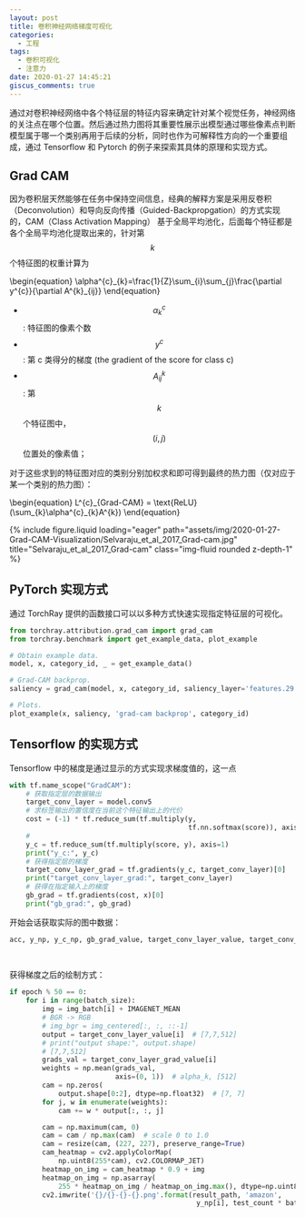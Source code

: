 ```yaml
---
layout: post
title: 卷积神经网络梯度可视化
categories:
  - 工程
tags:
  - 卷积可视化
  - 注意力
date: 2020-01-27 14:45:21
giscus_comments: true
---
```




通过对卷积神经网络中各个特征层的特征内容来确定针对某个视觉任务，神经网络的关注点在哪个位置。然后通过热力图将其重要性展示出模型通过哪些像素点判断模型属于哪一个类别再用于后续的分析，同时也作为可解释性方向的一个重要组成，通过 Tensorflow 和 Pytorch 的例子来探索其具体的原理和实现方式。

<!-- more -->

## Grad CAM

因为卷积层天然能够在任务中保持空间信息，经典的解释方案是采用反卷积（Deconvolution）和导向反向传播（Guided-Backpropgation）的方式实现的，CAM（Class Activation Mapping） 基于全局平均池化，后面每个特征都是各个全局平均池化提取出来的，针对第 $$k$$ 个特征图的权重计算为

\begin{equation}
\alpha^{c}\_{k}=\frac{1}{Z}\sum\_{i}\sum\_{j}\frac{\partial y^{c}}{\partial A^{k}\_{ij}}
\end{equation}

- $$\alpha^{c}_{k}$$: 特征图的像素个数
- $$y^{c}$$: 第 c 类得分的梯度 (the gradient of the score for class c)
- $$A^{k}_{ij}$$: 第 $$k$$ 个特征图中，$$(i,j)$$ 位置处的像素值；

对于这些求到的特征图对应的类别分别加权求和即可得到最终的热力图（仅对应于某一个类别的热力图）：

\begin{equation}
L^{c}\_{Grad-CAM} = \text{ReLU}(\sum\_{k}\alpha^{c}\_{k}A^{k})
\end{equation}

<div class="row">
    <div class="col-sm mt-3 mt-md-0">
        {% include figure.liquid loading="eager" path="assets/img/2020-01-27-Grad-CAM-Visualization/Selvaraju_et_al_2017_Grad-cam.jpg" title="Selvaraju_et_al_2017_Grad-cam" class="img-fluid rounded z-depth-1" %}
    </div>
</div>

## PyTorch 实现方式

通过 TorchRay 提供的函数接口可以以多种方式快速实现指定特征层的可视化。

```python
from torchray.attribution.grad_cam import grad_cam
from torchray.benchmark import get_example_data, plot_example

# Obtain example data.
model, x, category_id, _ = get_example_data()

# Grad-CAM backprop.
saliency = grad_cam(model, x, category_id, saliency_layer='features.29')

# Plots.
plot_example(x, saliency, 'grad-cam backprop', category_id)
```

## Tensorflow 的实现方式

Tensorflow 中的梯度是通过显示的方式实现求梯度值的，这一点

```python
with tf.name_scope("GradCAM"):
    # 获取指定层的数据输出
    target_conv_layer = model.conv5
    # 求标签输出的置信度在当前这个特征输出上的代价
    cost = (-1) * tf.reduce_sum(tf.multiply(y,
                                            tf.nn.softmax(score)), axis=1)
    #
    y_c = tf.reduce_sum(tf.multiply(score, y), axis=1)
    print("y_c:", y_c)
    # 获得指定层的梯度
    target_conv_layer_grad = tf.gradients(y_c, target_conv_layer)[0]
    print("target_conv_layer_grad:", target_conv_layer)
    # 获得在指定输入上的梯度
    gb_grad = tf.gradients(cost, x)[0]
    print("gb_grad:", gb_grad)
```

开始会话获取实际的图中数据：

```python
acc, y_np, y_c_np, gb_grad_value, target_conv_layer_value, target_conv_layer_grad_value = dann_sess.run([accuracy, y_op, y_c, gb_grad, target_conv_layer, target_conv_layer_grad], feed_dict={x: img_batch,
                                                                                                                                                                                              y: label_batch,
                                                                                                                                                                                              keep_prob: 1.})
```

获得梯度之后的绘制方式：

```python
if epoch % 50 == 0:
    for i in range(batch_size):
        img = img_batch[i] + IMAGENET_MEAN
        # BGR -> RGB
        # img_bgr = img_centered[:, :, ::-1]
        output = target_conv_layer_value[i]  # [7,7,512]
        # print("output shape:", output.shape)
        # [7,7,512]
        grads_val = target_conv_layer_grad_value[i]
        weights = np.mean(grads_val,
                          axis=(0, 1))  # alpha_k, [512]
        cam = np.zeros(
            output.shape[0:2], dtype=np.float32)  # [7, 7]
        for j, w in enumerate(weights):
            cam += w * output[:, :, j]

        cam = np.maximum(cam, 0)
        cam = cam / np.max(cam)  # scale 0 to 1.0
        cam = resize(cam, (227, 227), preserve_range=True)
        cam_heatmap = cv2.applyColorMap(
            np.uint8(255*cam), cv2.COLORMAP_JET)
        heatmap_on_img = cam_heatmap * 0.9 + img
        heatmap_on_img = np.asarray(
            255 * heatmap_on_img / heatmap_on_img.max(), dtype=np.uint8)
        cv2.imwrite('{}/{}-{}-{}.png'.format(result_path, 'amazon',
                                              y_np[i], test_count * batch_size + i), heatmap_on_img)
```
